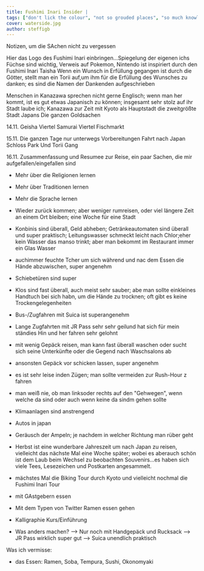 ```yaml
---
title: Fushimi Inari Insider |
tags: ["don't lick the colour", "not so grouded places", "so much knowledge"]
cover: waterside.jpg
author: steffigb
---
```


Notizen, um die SAchen nicht zu vergessen

Hier das Logo des Fushimi Inari einbringen...Spiegelung der eigenen ichs 
Füchse sind wichtig, Verweis auf Pokemon, Nintendo ist inspiriert durch den Fushimi Inari Taisha
Wenn ein Wunsch in Erfüllung gegangen ist durch die Götter, stellt man ein Torii auf,um ihm für die Erfüllung des Wunsches zu danken; es sind die Namen der Dankenden aufgeschrieben 

Menschen in Kanazawa sprechen nicht gerne Englisch; wenn man her kommt, ist es gut etwas Japanisch zu können; 
insgesamt sehr stolz auf ihr Stadt laube ich; Kanazawa zur Zeit mit Kyoto als Hauptstadt die zweitgrößte Stadt Japans
Die ganzen Goldsachen

14.11.
Geisha Viertel
Samurai Viertel
Fischmarkt

15.11.
Die ganzen Tage nur unterwegs
Vorbereitungen Fahrt nach Japan
Schloss Park
Und Torii Gang

16.11. Zusammenfassung und Resumee zur Reise, ein paar Sachen, die mir aufgefallen/eingefallen sind
- Mehr über die Religionen lernen
- Mehr über Traditionen lernen
- Mehr die Sprache lernen
- Wieder zurück kommen; aber weniger rumreisen, oder viel längere Zeit an einem Ort bleiben; eine Woche für eine Stadt
- Konbinis sind überall, Geld abheben; Getränkeautomaten sind überall und super praktisch; Leitungswasser schmeckt leicht nach Chlor;eher kein Wasser das manso trinkt; aber man bekommt im Restaurant immer ein Glas Wasser
- auchimmer feuchte Tcher um sich während und nac dem Essen die Hände abzuwischen, super angenehm
- Schiebetüren sind super
- Klos sind fast überall, auch meist sehr sauber; abe man sollte einkleines Handtuch bei sich habn, um die Hände zu trocknen; oft gibt es keine Trockengelegenheiten
- Bus-/Zugfahren mit Suica ist superangenehm
- Lange Zugfahrten mit JR Pass sehr sehr geilund hat sich für mein ständies Hin und her fahren sehr gelohnt
- mit wenig Gepäck reisen, man kann fast überall waschen oder sucht sich seine Unterkünfte oder die Gegend nach Waschsalons ab
- ansonsten Gepäck vor schicken lassen, super angenehm
- es ist sehr leise inden Zügen; man sollte vermeiden zur Rush-Hour z fahren
- man weiß nie, ob man linksoder rechts auf den "Gehwegen", wenn welche da sind oder auch wenn keine da sindm gehen sollte
- Klimaanlagen sind anstrengend
- Autos in japan
- Geräusch der Ampeln; je nachdem in welcher Richtung man rüber geht
- Herbst ist eine wunderbare Jahreszeit um nach Japan zu reisen, vielleicht das nächste Mal eine Woche später; wobei es aberauch schön ist dem Laub beim Wechsel zu beobachten
Souvenirs...es haben sich viele Tees, Lesezeichen und Postkarten angesammelt. 

- mächstes Mal die Biking Tour durch Kyoto und vielleicht nochmal die Fushimi Inari Tour
- mit GAstgebern essen
- Mit dem Typen von Twitter Ramen essen gehen
- Kalligraphie Kurs/Einführung

- Was anders machen?
 --> Nur noch mit Handgepäck und Rucksack
 --> JR Pass wirklich super gut
 --> Suica unendlich praktisch

 Was ich vermisse:
 - das Essen: Ramen, Soba, Tempura, Sushi, Okonomyaki



